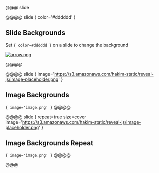 <!-- Example of slide backgrounds -->

@@@ slide

@@@@ slide { color='#dddddd' }
## Slide Backgrounds
Set
``` { color=#dddddd } ```
on a slide to change the background

[![arrow.png](../images/arrow.png)](#)

@@@@

@@@@ slide { image='https://s3.amazonaws.com/hakim-static/reveal-js/image-placeholder.png' }
## Image Backgrounds
``` { image='image.png' } ```
@@@@

@@@@ slide { repeat=true size=cover image='https://s3.amazonaws.com/hakim-static/reveal-js/image-placeholder.png' }
## Image Backgrounds Repeat
``` { image='image.png' } ```
@@@@

@@@
